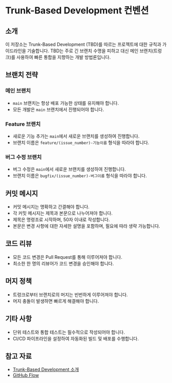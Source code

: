 # Trunk-Based Development 컨벤션

## 소개

이 저장소는 Trunk-Based Development (TBD)를 따르는 프로젝트에 대한 규칙과 가이드라인을 기술합니다. TBD는 주로 긴 브랜치 수명을 피하고 대신 메인 브랜치(트렁크)를 사용하여 빠른 통합을 지향하는 개발 방법론입니다.

## 브랜치 전략

### 메인 브랜치

- `main` 브랜치는 항상 배포 가능한 상태를 유지해야 합니다.
- 모든 개발은 `main` 브랜치에서 진행되어야 합니다.

### Feature 브랜치

- 새로운 기능 추가는 `main`에서 새로운 브랜치를 생성하여 진행합니다.
- 브랜치 이름은 `feature/(issue_number)-기능이름` 형식을 따라야 합니다.

### 버그 수정 브랜치

- 버그 수정은 `main`에서 새로운 브랜치를 생성하여 진행합니다.
- 브랜치 이름은 `bugfix/(issue_number)-버그이름` 형식을 따라야 합니다.

## 커밋 메시지

- 커밋 메시지는 명확하고 간결해야 합니다.
- 각 커밋 메시지는 제목과 본문으로 나누어져야 합니다.
- 제목은 명령조로 시작하며, 50자 이내로 작성합니다.
- 본문은 변경 사항에 대한 자세한 설명을 포함하며, 필요에 따라 생략 가능합니다.

## 코드 리뷰

- 모든 코드 변경은 Pull Request를 통해 이루어져야 합니다.
- 최소한 한 명의 리뷰어가 코드 변경을 승인해야 합니다.

## 머지 정책

- 트렁크로부터 브랜치로의 머지는 빈번하게 이루어져야 합니다.
- 머지 충돌이 발생하면 빠르게 해결해야 합니다.

## 기타 사항

- 단위 테스트와 통합 테스트는 필수적으로 작성되어야 합니다.
- CI/CD 파이프라인을 설정하여 자동화된 빌드 및 배포를 수행합니다.

## 참고 자료

- [Trunk-Based Development 소개](https://trunkbaseddevelopment.com/)
- [GitHub Flow](https://guides.github.com/introduction/flow/)

